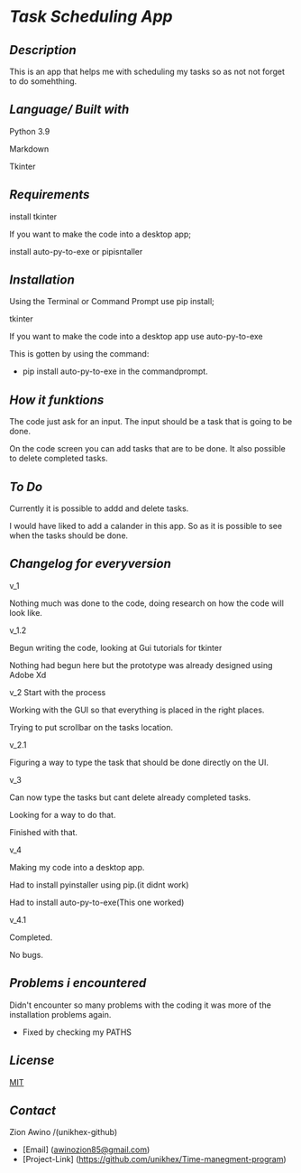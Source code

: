 # *Task Scheduling App*

## *Description*

This is an app that helps me with scheduling my tasks so as not not forget to do somehthing.

## *Language/ Built with*

Python 3.9

Markdown

Tkinter

## *Requirements*

install tkinter

If you want to make the code into a desktop app;

install auto-py-to-exe or pipisntaller

## *Installation*

Using the Terminal or Command Prompt use pip install;
  
  tkinter

If you want to make the code into a desktop app use auto-py-to-exe

This is gotten by using the command:

- pip install auto-py-to-exe in the commandprompt.

## *How it funktions*

The code just ask for an input. The input should be a task that is going to be done.

On the code screen you can add tasks that are to be done. It also possible to delete completed tasks.

## *To Do*

Currently it is possible to addd and delete tasks.

I would have liked to add a calander in this app. So as it is possible to see when the tasks should be done.

## *Changelog for everyversion*

v_1

Nothing much was done to the code, doing research on how the code will look like.

v_1.2

Begun writing the code, looking at Gui tutorials for tkinter

Nothing had begun here but the prototype was already designed using Adobe Xd

v_2
Start with the process

Working with the GUI so that everything is placed in the right places.

Trying to  put  scrollbar on the tasks location.

v_2.1

Figuring a way to type  the task that should be done directly on the UI.

v_3

Can now type the tasks but cant delete already completed tasks.

Looking for a way to do that.

Finished with that.

v_4

Making my code into a desktop app.

Had to install pyinstaller using pip.(it didnt work)

Had to install auto-py-to-exe(This one worked)

v_4.1

Completed.

No bugs.

## *Problems i encountered*

Didn't encounter so many problems with the coding it was more of the installation problems again.

- Fixed by checking my PATHS

## *License*

[MIT](https://choosealicense.com/licenses/mit/)

## *Contact*

Zion Awino /(unikhex-github)

- [Email] (awinozion85@gmail.com)
- [Project-Link] (<https://github.com/unikhex/Time-manegment-program>)
